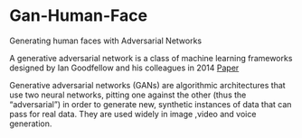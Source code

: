 # Gan-Human-Face
Generating human faces with Adversarial Networks


A generative adversarial network is a class of machine learning frameworks designed by Ian Goodfellow and his colleagues in 2014  [Paper](https://papers.nips.cc/paper/2014/file/5ca3e9b122f61f8f06494c97b1afccf3-Paper.pdf)


Generative adversarial networks (GANs) are algorithmic architectures that use two neural networks, pitting one against the other (thus the “adversarial”) in order to generate new, synthetic instances of data that can pass for real data. They are used widely in image ,video  and voice generation.
